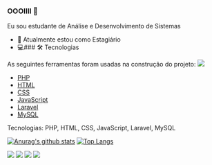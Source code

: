 ### OOOIIII 👋
Eu sou estudante de Análise e Desenvolvimento de Sistemas
- 🔭 Atualmente estou como Estagiário
- :computer:### 🛠 Tecnologias

As seguintes ferramentas foram usadas na construção do projeto:
[<img src="https://img.shields.io/badge/JS-Javascript-red" />](https://developer.mozilla.org/en-US/docs/Web/JavaScript/Reference)
- [PHP](https://expo.io/)
- [HTML](https://nodejs.org/en/)
- [CSS](https://pt-br.reactjs.org/)
- [JavaScript](https://reactnative.dev/)
- [Laravel](https://www.typescriptlang.org/)
- [MySQL](https://www.typescriptlang.org/)

Tecnologias: PHP, HTML, CSS, JavaScript, Laravel, MySQL 


[![Anurag's github stats](https://github-readme-stats.vercel.app/api?username=sygnata&show_icons=true&theme=radical&text_color=32CD32&bg_color=45,1C1C1C,363636,4F4F4F,696969,808080&title_color=FFFAFA)](https://github.com/sygnata/github-readme-stats)
[![Top Langs](https://github-readme-stats.vercel.app/api/top-langs/?username=sygnata&layout=compact)](https://github.com/sygnata/github-readme-stats)


[<img src="https://img.shields.io/badge/twitter-%231DA1F2.svg?&style=for-the-badge&logo=twitter&logoColor=white" />](https://twitter.com/andreferrazf) [<img src="https://img.shields.io/badge/linkedin-%230077B5.svg?&style=for-the-badge&logo=linkedin&logoColor=white" />](https://www.linkedin.com/in/andre-ferraz-304458127/) [<img src = "https://img.shields.io/badge/instagram-%23E4405F.svg?&style=for-the-badge&logo=instagram&logoColor=white">](https://www.instagram.com/USERNAME/) [<img src = "https://img.shields.io/badge/facebook-%231877F2.svg?&style=for-the-badge&logo=facebook&logoColor=white">](https://www.facebook.com/andreluizferrazz) 
<!--
**sygnata/sygnata** is a ✨ _special_ ✨ repository because its `README.md` (this file) appears on your GitHub profile.
<img src="https://github.com/pr2tik1/pr2tik1/blob/master/IMAGE-NAME">


Here are some ideas to get you started:

- 🔭 I’m currently working on ...
- 🌱 I’m currently learning ...
- 👯 I’m looking to collaborate on ...
- 🤔 I’m looking for help with ...
- 💬 Ask me about ...
- 📫 How to reach me: ...
- 😄 Pronouns: ...
- ⚡ Fun fact: ...
-->
